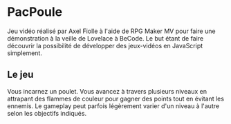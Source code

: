# PacPoule 
Jeu vidéo réalisé par Axel Fiolle à l'aide de RPG Maker MV pour faire une démonstration à la veille de Lovelace à BeCode. 
Le but étant de faire découvrir la possibilité de développer des jeux-vidéos en JavaScript simplement. 

## Le jeu
Vous incarnez un poulet. Vous avancez à travers plusieurs niveaux en attrapant des flammes de couleur pour gagner des points tout en évitant les ennemis. 
Le gameplay peut parfois légèrement varier d'un niveau à l'autre selon les objectifs indiqués. 